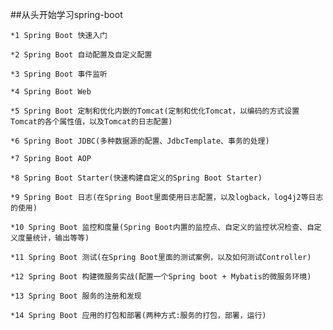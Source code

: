 ##从头开始学习spring-boot 

	*1 Spring Boot 快速入门
	
	*2 Spring Boot 自动配置及自定义配置
	
	*3 Spring Boot 事件监听
	
	*4 Spring Boot Web
	
	*5 Spring Boot 定制和优化内嵌的Tomcat(定制和优化Tomcat，以编码的方式设置Tomcat的各个属性值，以及Tomcat的日志配置)
	
	*6 Spring Boot JDBC(多种数据源的配置、JdbcTemplate、事务的处理)
	
	*7 Spring Boot AOP
	
	*8 Spring Boot Starter(快速构建自定义的Spring Boot Starter)
	
	*9 Spring Boot 日志(在Spring Boot里面使用日志配置，以及logback，log4j2等日志的使用)
	
	*10 Spring Boot 监控和度量(Spring Boot内置的监控点、自定义的监控状况检查、自定义度量统计，输出等等)
	
	*11 Spring Boot 测试(在Spring Boot里面的测试案例，以及如何测试Controller)
	
	*12 Spring Boot 构建微服务实战(配置一个Spring boot + Mybatis的微服务环境)
	
	*13 Spring Boot 服务的注册和发现
	
	*14 Spring Boot 应用的打包和部署(两种方式:服务的打包，部署，运行)